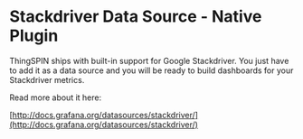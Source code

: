 # Stackdriver Data Source - Native Plugin

ThingSPIN ships with built-in support for Google Stackdriver. You just have to add it as a data source and you will be ready to build dashboards for your Stackdriver metrics.

Read more about it here:

[http://docs.grafana.org/datasources/stackdriver/](http://docs.grafana.org/datasources/stackdriver/)
